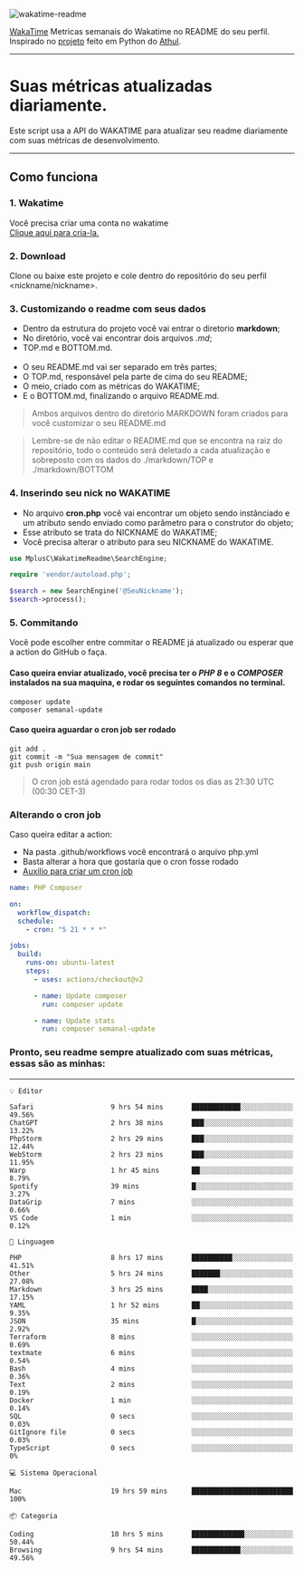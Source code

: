 ![wakatime-readme](https://socialify.git.ci/bymatheus/wakatime-readme/image?description=1&descriptionEditable=M%C3%A9tricas%20semanais%20do%20Wakatime%20no%20seu%20README%20de%20perfil.&font=KoHo&forks=1&language=1&owner=1&pattern=Signal&stargazers=1&theme=Dark)

[WakaTime](https://wakatime.com) Metricas semanais do Wakatime no README do seu perfil. <br>
Inspirado no [projeto](https://github.com/athul/waka-readme) feito em Python do [Athul](https://github.com/athul).
___

# Suas métricas atualizadas diariamente.
Este script usa a API do WAKATIME para atualizar seu readme diariamente com suas métricas de desenvolvimento.

___

## Como funciona

### 1. Wakatime
Você precisa criar uma conta no wakatime <br>
[Clique aqui para cria-la.](https://wakatime.com) 

### 2. Download
Clone ou baixe este projeto e cole dentro do repositório do seu perfil <nickname/nickname>.

### 3. Customizando o readme com seus dados
- Dentro da estrutura do projeto você vai entrar o diretorio **markdown**;  
- No diretório, você vai encontrar dois arquivos *.md*;
- TOP.md e BOTTOM.md.
<br><br>
- O seu README.md vai ser separado em três partes; 
- O TOP.md, responsável pela parte de cima do seu README;
- O meio, criado com as métricas do WAKATIME;
- E o BOTTOM.md, finalizando o arquivo README.md.<br>

> Ambos arquivos dentro do diretório MARKDOWN foram criados para você customizar o seu README.md

> Lembre-se de não editar o README.md que se encontra na raiz do repositório, todo o conteúdo será deletado a cada atualização e sobreposto com os dados do ./markdown/TOP e ./markdown/BOTTOM

### 4. Inserindo seu nick no WAKATIME
- No arquivo **cron.php** você vai encontrar um objeto sendo instânciado e um atributo sendo enviado como parâmetro para o construtor do objeto;
- Esse atributo se trata do NICKNAME do WAKATIME;
- Você precisa alterar o atributo para seu NICKNAME do WAKATIME.

```php
use MplusC\WakatimeReadme\SearchEngine;

require 'vendor/autoload.php';

$search = new SearchEngine('@SeuNickname');
$search->process();
```

### 5. Commitando
Você pode escolher entre commitar o README já atualizado ou esperar que a action do GitHub o faça. <br>

#### Caso queira enviar atualizado, você precisa ter o *PHP 8* e o *COMPOSER* instalados na sua maquina, e rodar os seguintes comandos no terminal.
```composer
composer update
composer semanal-update 
```

#### Caso queira aguardar o cron job ser rodado 
```git 
git add .
git commit -m "Sua mensagem de commit"
git push origin main
```

>O cron job está agendado para rodar todos os dias as 21:30 UTC (00:30 CET-3) 

### Alterando o cron job
Caso queira editar a action:

- Na pasta .github/workflows você encontrará o arquivo php.yml
- Basta alterar a hora que gostaria que o cron fosse rodado
- [Auxilio para criar um cron job](https://crontab.guru)

```yml
name: PHP Composer

on:
  workflow_dispatch:
  schedule:
    - cron: "5 21 * * *"

jobs:
  build:
    runs-on: ubuntu-latest
    steps:
      - uses: actions/checkout@v2

      - name: Update composer
        run: composer update

      - name: Update stats
        run: composer semanal-update
```

### Pronto, seu readme sempre atualizado com suas métricas, essas são as minhas:

___
```text
💡 Editor

Safari                   9 hrs 54 mins       ████████████░░░░░░░░░░░░░     49.56%
ChatGPT                  2 hrs 38 mins       ███░░░░░░░░░░░░░░░░░░░░░░     13.22%
PhpStorm                 2 hrs 29 mins       ███░░░░░░░░░░░░░░░░░░░░░░     12.44%
WebStorm                 2 hrs 23 mins       ███░░░░░░░░░░░░░░░░░░░░░░     11.95%
Warp                     1 hr 45 mins        ██░░░░░░░░░░░░░░░░░░░░░░░      8.79%
Spotify                  39 mins             █░░░░░░░░░░░░░░░░░░░░░░░░      3.27%
DataGrip                 7 mins              ░░░░░░░░░░░░░░░░░░░░░░░░░      0.66%
VS Code                  1 min               ░░░░░░░░░░░░░░░░░░░░░░░░░      0.12%
```
```text
💬 Linguagem

PHP                      8 hrs 17 mins       ██████████░░░░░░░░░░░░░░░     41.51%
Other                    5 hrs 24 mins       ███████░░░░░░░░░░░░░░░░░░     27.08%
Markdown                 3 hrs 25 mins       ████░░░░░░░░░░░░░░░░░░░░░     17.15%
YAML                     1 hr 52 mins        ██░░░░░░░░░░░░░░░░░░░░░░░      9.35%
JSON                     35 mins             █░░░░░░░░░░░░░░░░░░░░░░░░      2.92%
Terraform                8 mins              ░░░░░░░░░░░░░░░░░░░░░░░░░      0.69%
textmate                 6 mins              ░░░░░░░░░░░░░░░░░░░░░░░░░      0.54%
Bash                     4 mins              ░░░░░░░░░░░░░░░░░░░░░░░░░      0.36%
Text                     2 mins              ░░░░░░░░░░░░░░░░░░░░░░░░░      0.19%
Docker                   1 min               ░░░░░░░░░░░░░░░░░░░░░░░░░      0.14%
SQL                      0 secs              ░░░░░░░░░░░░░░░░░░░░░░░░░      0.03%
GitIgnore file           0 secs              ░░░░░░░░░░░░░░░░░░░░░░░░░      0.03%
TypeScript               0 secs              ░░░░░░░░░░░░░░░░░░░░░░░░░         0%
```
```text
💻 Sistema Operacional

Mac                      19 hrs 59 mins      █████████████████████████       100%
```
```text
📦 Categoria

Coding                   10 hrs 5 mins       █████████████░░░░░░░░░░░░     50.44%
Browsing                 9 hrs 54 mins       ████████████░░░░░░░░░░░░░     49.56%
```
